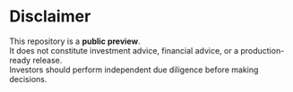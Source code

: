# Disclaimer

This repository is a **public preview**.  
It does not constitute investment advice, financial advice, or a production-ready release.  
Investors should perform independent due diligence before making decisions.
